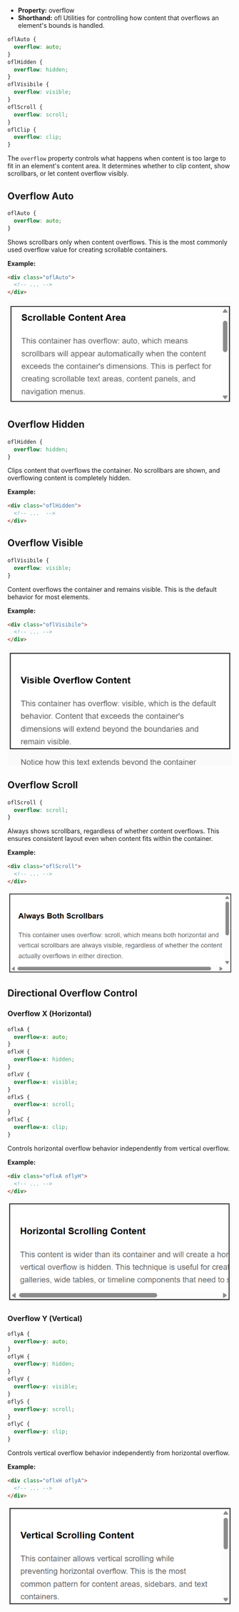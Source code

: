 - **Property:** overflow
- **Shorthand:** ofl
  Utilities for controlling how content that overflows an element's bounds is handled.

```css
oflAuto {
  overflow: auto;
}
oflHidden {
  overflow: hidden;
}
oflVisibile {
  overflow: visible;
}
oflScroll {
  overflow: scroll;
}
oflClip {
  overflow: clip;
}
```

The `overflow` property controls what happens when content is too large to fit in an element's content area. It determines whether to clip content, show scrollbars, or let content overflow visibly.

## Overflow Auto

```css
oflAuto {
  overflow: auto;
}
```

Shows scrollbars only when content overflows. This is the most commonly used overflow value for creating scrollable containers.

**Example:**

```html
<div class="oflAuto">
  <!-- ... -->
</div>
```

![Overflow auto example](./img/overflow/auto.png)

## Overflow Hidden

```css
oflHidden {
  overflow: hidden;
}
```

Clips content that overflows the container. No scrollbars are shown, and overflowing content is completely hidden.

**Example:**

```html
<div class="oflHidden">
  <!-- ...  -->
</div>
```

## Overflow Visible

```css
oflVisibile {
  overflow: visible;
}
```

Content overflows the container and remains visible. This is the default behavior for most elements.

**Example:**

```html
<div class="oflVisibile">
  <!-- ... -->
</div>
```

![Overflow visible example](./img/overflow/visible.png)

## Overflow Scroll

```css
oflScroll {
  overflow: scroll;
}
```

Always shows scrollbars, regardless of whether content overflows. This ensures consistent layout even when content fits within the container.

**Example:**

```html
<div class="oflScroll">
  <!-- ... -->
</div>
```

![Overflow scroll example](./img/overflow/scroll.png)

## Directional Overflow Control

### Overflow X (Horizontal)

```css
oflxA {
  overflow-x: auto;
}
oflxH {
  overflow-x: hidden;
}
oflxV {
  overflow-x: visible;
}
oflxS {
  overflow-x: scroll;
}
oflxC {
  overflow-x: clip;
}
```

Controls horizontal overflow behavior independently from vertical overflow.

**Example:**

```html
<div class="oflxA oflyH">
  <!-- ... -->
</div>
```

![Overflow horizontal scroll example](./img/overflow/x-scroll.png)

### Overflow Y (Vertical)

```css
oflyA {
  overflow-y: auto;
}
oflyH {
  overflow-y: hidden;
}
oflyV {
  overflow-y: visible;
}
oflyS {
  overflow-y: scroll;
}
oflyC {
  overflow-y: clip;
}
```

Controls vertical overflow behavior independently from horizontal overflow.

**Example:**

```html
<div class="oflxH oflyA">
  <!-- ... -->
</div>
```

![Overflow vertical scroll example](./img/overflow/y-scroll.png)
